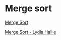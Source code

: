 # Merge sort

[Merge Sort](https://youtu.be/Ns7tGNbtvV4)

[Merge Sort - Lydia Hallie](https://www.theavocoder.com/sorting-algorithms/2018/12/22/merge-sort)